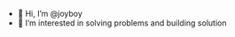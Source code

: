 - 👋 Hi, I’m @joyboy
- 👀 I’m interested in solving problems and building solution

<!---
joyboy114/joyboy114 is a ✨ special ✨ repository because its `README.md` (this file) appears on your GitHub profile.
You can click the Preview link to take a look at your changes.
--->
